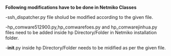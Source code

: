 **Following modifications have to be done in Netmiko Classes**

-ssh_dispatcher.py file sholud be modified according to the given file.

-hp_comware512900.py,hp_comwarefoes.py and hp_comwarejinhua.py files need to be added inside hp Directory/Folder in Netmiko installation folder.

-__init__.py inside hp Directory/Folder needs to be midified as per the given file.



